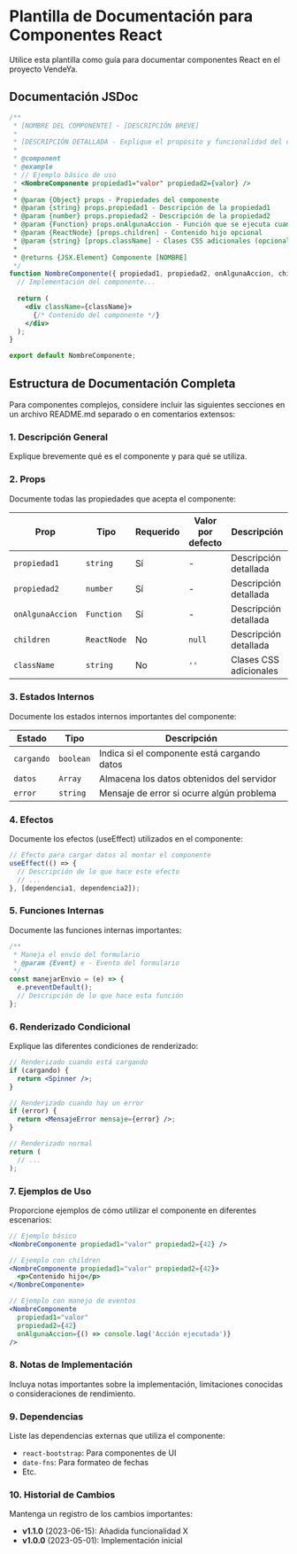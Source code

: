# Plantilla de Documentación para Componentes React

Utilice esta plantilla como guía para documentar componentes React en el proyecto VendeYa.

## Documentación JSDoc

```jsx
/**
 * [NOMBRE DEL COMPONENTE] - [DESCRIPCIÓN BREVE]
 * 
 * [DESCRIPCIÓN DETALLADA - Explique el propósito y funcionalidad del componente]
 * 
 * @component
 * @example
 * // Ejemplo básico de uso
 * <NombreComponente propiedad1="valor" propiedad2={valor} />
 * 
 * @param {Object} props - Propiedades del componente
 * @param {string} props.propiedad1 - Descripción de la propiedad1
 * @param {number} props.propiedad2 - Descripción de la propiedad2
 * @param {Function} props.onAlgunaAccion - Función que se ejecuta cuando ocurre alguna acción
 * @param {ReactNode} [props.children] - Contenido hijo opcional
 * @param {string} [props.className] - Clases CSS adicionales (opcional)
 * 
 * @returns {JSX.Element} Componente [NOMBRE]
 */
function NombreComponente({ propiedad1, propiedad2, onAlgunaAccion, children, className }) {
  // Implementación del componente...
  
  return (
    <div className={className}>
      {/* Contenido del componente */}
    </div>
  );
}

export default NombreComponente;
```

## Estructura de Documentación Completa

Para componentes complejos, considere incluir las siguientes secciones en un archivo README.md separado o en comentarios extensos:

### 1. Descripción General

Explique brevemente qué es el componente y para qué se utiliza.

### 2. Props

Documente todas las propiedades que acepta el componente:

| Prop | Tipo | Requerido | Valor por defecto | Descripción |
|------|------|-----------|-------------------|-------------|
| `propiedad1` | `string` | Sí | - | Descripción detallada |
| `propiedad2` | `number` | Sí | - | Descripción detallada |
| `onAlgunaAccion` | `Function` | Sí | - | Descripción detallada |
| `children` | `ReactNode` | No | `null` | Descripción detallada |
| `className` | `string` | No | `''` | Clases CSS adicionales |

### 3. Estados Internos

Documente los estados internos importantes del componente:

| Estado | Tipo | Descripción |
|--------|------|-------------|
| `cargando` | `boolean` | Indica si el componente está cargando datos |
| `datos` | `Array` | Almacena los datos obtenidos del servidor |
| `error` | `string` | Mensaje de error si ocurre algún problema |

### 4. Efectos

Documente los efectos (useEffect) utilizados en el componente:

```jsx
// Efecto para cargar datos al montar el componente
useEffect(() => {
  // Descripción de lo que hace este efecto
  // ...
}, [dependencia1, dependencia2]);
```

### 5. Funciones Internas

Documente las funciones internas importantes:

```jsx
/**
 * Maneja el envío del formulario
 * @param {Event} e - Evento del formulario
 */
const manejarEnvio = (e) => {
  e.preventDefault();
  // Descripción de lo que hace esta función
};
```

### 6. Renderizado Condicional

Explique las diferentes condiciones de renderizado:

```jsx
// Renderizado cuando está cargando
if (cargando) {
  return <Spinner />;
}

// Renderizado cuando hay un error
if (error) {
  return <MensajeError mensaje={error} />;
}

// Renderizado normal
return (
  // ...
);
```

### 7. Ejemplos de Uso

Proporcione ejemplos de cómo utilizar el componente en diferentes escenarios:

```jsx
// Ejemplo básico
<NombreComponente propiedad1="valor" propiedad2={42} />

// Ejemplo con children
<NombreComponente propiedad1="valor" propiedad2={42}>
  <p>Contenido hijo</p>
</NombreComponente>

// Ejemplo con manejo de eventos
<NombreComponente 
  propiedad1="valor" 
  propiedad2={42} 
  onAlgunaAccion={() => console.log('Acción ejecutada')} 
/>
```

### 8. Notas de Implementación

Incluya notas importantes sobre la implementación, limitaciones conocidas o consideraciones de rendimiento.

### 9. Dependencias

Liste las dependencias externas que utiliza el componente:

- `react-bootstrap`: Para componentes de UI
- `date-fns`: Para formateo de fechas
- Etc.

### 10. Historial de Cambios

Mantenga un registro de los cambios importantes:

- **v1.1.0** (2023-06-15): Añadida funcionalidad X
- **v1.0.0** (2023-05-01): Implementación inicial